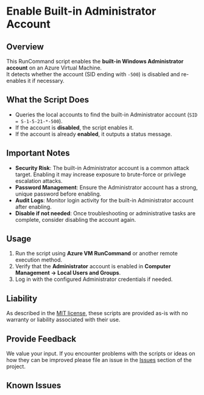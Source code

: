 # Enable Built-in Administrator Account

## Overview
This RunCommand script enables the **built-in Windows Administrator account** on an Azure Virtual Machine.  
It detects whether the account (SID ending with `-500`) is disabled and re-enables it if necessary.

## What the Script Does
- Queries the local accounts to find the built-in Administrator account (`SID = S-1-5-21-*-500`).  
- If the account is **disabled**, the script enables it.  
- If the account is already **enabled**, it outputs a status message.

## Important Notes

- **Security Risk**: The built-in Administrator account is a common attack target. Enabling it may increase exposure to brute-force or privilege escalation attacks.  
- **Password Management**: Ensure the Administrator account has a strong, unique password before enabling.  
- **Audit Logs**: Monitor login activity for the built-in Administrator account after enabling.  
- **Disable if not needed**: Once troubleshooting or administrative tasks are complete, consider disabling the account again.  

## Usage

1. Run the script using **Azure VM RunCommand** or another remote execution method.  
2. Verify that the **Administrator** account is enabled in **Computer Management → Local Users and Groups**.  
3. Log in with the configured Administrator credentials if needed.  

## Liability
As described in the [MIT license](..\..\..\LICENSE.txt), these scripts are provided as-is with no warranty or liability associated with their use.

## Provide Feedback
We value your input. If you encounter problems with the scripts or ideas on how they can be improved please file an issue in the [Issues](https://github.com/Azure/azure-support-scripts/issues) section of the project.

## Known Issues
